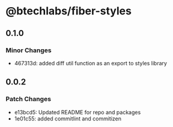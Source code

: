 # @btechlabs/fiber-styles

## 0.1.0

### Minor Changes

- 467313d: added diff util function as an export to styles library

## 0.0.2

### Patch Changes

- e13bcd5: Updated README for repo and packages
- 1e01c55: added commitlint and commitizen
